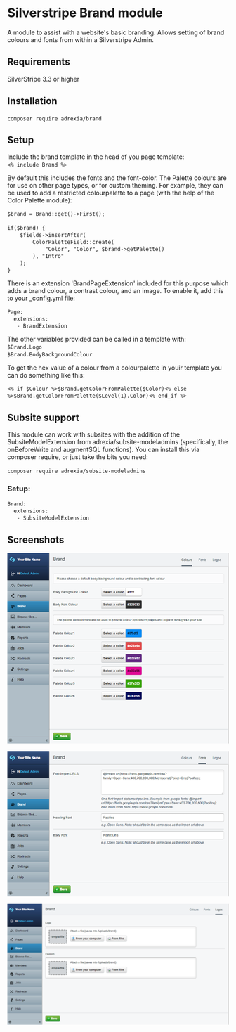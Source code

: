# Silverstripe Brand module

A module to assist with a website's basic branding. Allows setting of brand colours and fonts from within a Silverstripe Admin.


## Requirements

SilverStripe 3.3 or higher

## Installation

``composer require adrexia/brand``

## Setup
Include the brand template in the head of you page template:  
``<% include Brand %>``

By default this includes the fonts and the font-color. The Palette colours are for use on other page types, or for custom theming. For example, they can be used to add a restricted colourpalette to a page (with the help of the Color Palette module):


	$brand = Brand::get()->First();

	if($brand) {
		$fields->insertAfter(
			ColorPaletteField::create(
				"Color", "Color", $brand->getPalette()
			), "Intro"
		);
	}

There is an extension 'BrandPageExtension' included for this purpose which adds a brand colour, a contrast colour, and an image. To enable it, add this to your _config.yml file:

	Page:
	  extensions:
	   - BrandExtension


The other variables provided can be called in a template with:  
``$Brand.Logo``   
``$Brand.BodyBackgroundColour``

To get the hex value of a colour from a colourpalette in youir template you can do something like this:

	<% if $Colour %>$Brand.getColorFromPalette($Color)<% else %>$Brand.getColorFromPalette($Level(1).Color)<% end_if %>

## Subsite support
This module can work with subsites with the addition of the SubsiteModelExtension from adrexia/subsite-modeladmins (specifically, the onBeforeWrite and augmentSQL functions). You can install this via composer require, or just take the bits you need:

``composer require adrexia/subsite-modeladmins``

### Setup: 

	Brand:
	  extensions:
	   - SubsiteModelExtension

## Screenshots
![](images/screenshots/colours.png)

![](images/screenshots/fonts.png)

![](images/screenshots/images.png)
